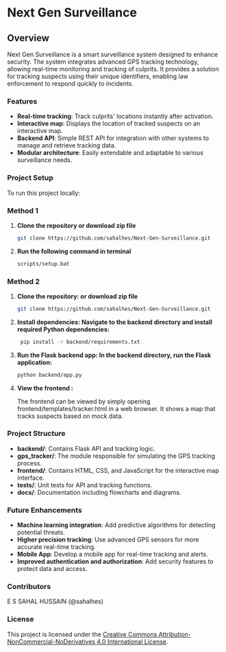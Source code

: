# Next Gen Surveillance 

## Overview
Next Gen Surveillance is a smart surveillance system designed to enhance security. The system integrates advanced GPS tracking technology, allowing real-time monitoring and tracking of culprits. It provides a solution for tracking suspects using their unique identifiers, enabling law enforcement to respond quickly to incidents.

### Features
- **Real-time tracking**: Track culprits' locations instantly after activation.
- **Interactive map**: Displays the location of tracked suspects on an interactive map.
- **Backend API**: Simple REST API for integration with other systems to manage and retrieve tracking data.
- **Modular architecture**: Easily extendable and adaptable to various surveillance needs.

### Project Setup
To run this project locally:

### Method 1 

1. **Clone the repository or download zip file**
   ```bash
   git clone https://github.com/sahalhes/Next-Gen-Surveillance.git

2. **Run the following command in terminal**
    ```bash
    scripts/setup.bat

### Method 2

1. **Clone the repository: or download zip file**
   ```bash
   git clone https://github.com/sahalhes/Next-Gen-Surveillance.git

2. **Install dependencies: Navigate to the backend directory and install required Python dependencies:**

   ```bash
    pip install -r backend/requirements.txt

3. **Run the Flask backend app: In the backend directory, run the Flask application:**

    ```bash
    python backend/app.py

4. **View the frontend :**

    The frontend can be viewed by simply opening frontend/templates/tracker.html in a web browser. It shows a map that tracks suspects based on mock data.

### Project Structure
- **backend/**: Contains Flask API and tracking logic.
- **gps_tracker/**: The module responsible for simulating the GPS tracking process.
- **frontend/**: Contains HTML, CSS, and JavaScript for the interactive map interface.
- **tests/**: Unit tests for API and tracking functions.
- **docs/**: Documentation including flowcharts and diagrams.

### Future Enhancements
- **Machine learning integration**: Add predictive algorithms for detecting potential threats.
- **Higher precision tracking**: Use advanced GPS sensors for more accurate real-time tracking.
- **Mobile App**: Develop a mobile app for real-time tracking and alerts.
- **Improved authentication and authorization**: Add security features to protect data and access.

### Contributors
E S SAHAL HUSSAIN (@sahalhes)

### License
This project is licensed under the [Creative Commons Attribution-NonCommercial-NoDerivatives 4.0 International License](https://creativecommons.org/licenses/by-nc-nd/4.0/).